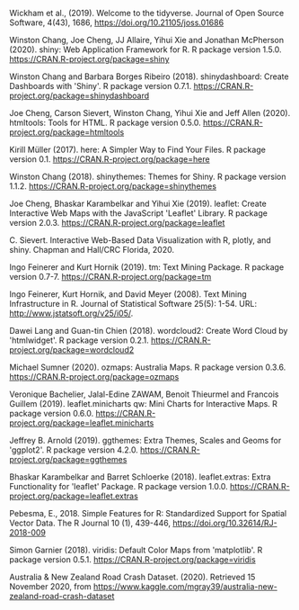 
Wickham et al., (2019). Welcome to the tidyverse. Journal of Open Source Software, 4(43),
  1686, https://doi.org/10.21105/joss.01686

Winston Chang, Joe Cheng, JJ Allaire, Yihui Xie and Jonathan McPherson (2020). shiny: Web
  Application Framework for R. R package version 1.5.0.
  https://CRAN.R-project.org/package=shiny

Winston Chang and Barbara Borges Ribeiro (2018). shinydashboard: Create Dashboards with
  'Shiny'. R package version 0.7.1. https://CRAN.R-project.org/package=shinydashboard
  
Joe Cheng, Carson Sievert, Winston Chang, Yihui Xie and Jeff Allen (2020). htmltools: Tools
  for HTML. R package version 0.5.0. https://CRAN.R-project.org/package=htmltools
  
Kirill Müller (2017). here: A Simpler Way to Find Your Files. R package version 0.1.
  https://CRAN.R-project.org/package=here
  
Winston Chang (2018). shinythemes: Themes for Shiny. R package version 1.1.2.
  https://CRAN.R-project.org/package=shinythemes

Joe Cheng, Bhaskar Karambelkar and Yihui Xie (2019). leaflet: Create Interactive Web Maps
  with the JavaScript 'Leaflet' Library. R package version 2.0.3.
  https://CRAN.R-project.org/package=leaflet
  
C. Sievert. Interactive Web-Based Data Visualization with R, plotly, and shiny. Chapman and
  Hall/CRC Florida, 2020.

Ingo Feinerer and Kurt Hornik (2019). tm: Text Mining Package. R package version 0.7-7.
  https://CRAN.R-project.org/package=tm

Ingo Feinerer, Kurt Hornik, and David Meyer (2008). Text Mining Infrastructure in R. Journal
  of Statistical Software 25(5): 1-54. URL: http://www.jstatsoft.org/v25/i05/.
  
Dawei Lang and Guan-tin Chien (2018). wordcloud2: Create Word Cloud by 'htmlwidget'. R
  package version 0.2.1. https://CRAN.R-project.org/package=wordcloud2
  
Michael Sumner (2020). ozmaps: Australia Maps. R package version 0.3.6.
  https://CRAN.R-project.org/package=ozmaps

Veronique Bachelier, Jalal-Edine ZAWAM, Benoit Thieurmel and Francois Guillem (2019).
  leaflet.minicharts  qw: Mini Charts for Interactive Maps. R package version 0.6.0.
  https://CRAN.R-project.org/package=leaflet.minicharts
  
Jeffrey B. Arnold (2019). ggthemes: Extra Themes, Scales and Geoms for 'ggplot2'. R package
  version 4.2.0. https://CRAN.R-project.org/package=ggthemes

Bhaskar Karambelkar and Barret Schloerke (2018). leaflet.extras: Extra Functionality for
  'leaflet' Package. R package version 1.0.0.
  https://CRAN.R-project.org/package=leaflet.extras
  
Pebesma, E., 2018. Simple Features for R: Standardized Support for Spatial Vector Data. The
  R Journal 10 (1), 439-446, https://doi.org/10.32614/RJ-2018-009
  
Simon Garnier (2018). viridis: Default Color Maps from 'matplotlib'. R package version 0.5.1.
  https://CRAN.R-project.org/package=viridis

Australia & New Zealand Road Crash Dataset. (2020). Retrieved 15 November 2020, from https://www.kaggle.com/mgray39/australia-new-zealand-road-crash-dataset